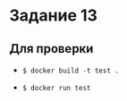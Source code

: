 # Задание 13
## Для проверки
- ```console
  $ docker build -t test .
  ```
- ```console
  $ docker run test
  ```

